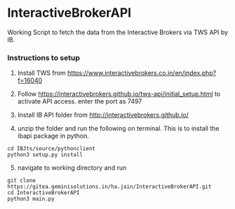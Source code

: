 # InteractiveBrokerAPI

Working Script to fetch the data from the Interactive Brokers via TWS API by IB.


### Instructions to setup

1. Install TWS from https://www.interactivebrokers.co.in/en/index.php?f=16040 

2. Follow https://interactivebrokers.github.io/tws-api/initial_setup.html to activate API access. enter the port as 7497

3. Install IB API folder from http://interactivebrokers.github.io/

4. unzip the folder and run the following on terminal. This is to install the ibapi package in python.

```
cd IBJts/source/pythonclient
python3 setup.py install
```

5. navigate to working directory and run
```
git clone https://gitea.geminisolutions.in/ha.jain/InteractiveBrokerAPI.git
cd InteractiveBrokerAPI
python3 main.py
```
